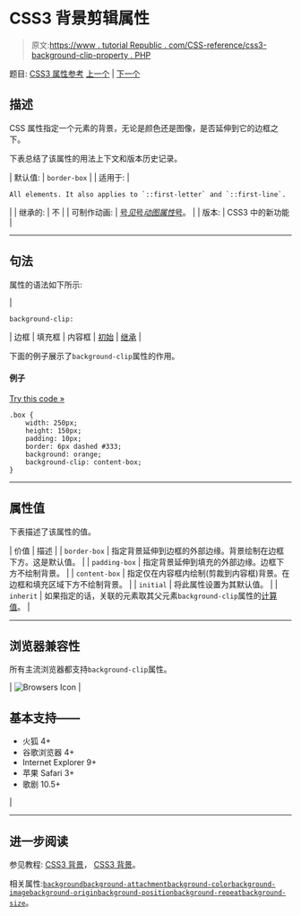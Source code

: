 # CSS3 背景剪辑属性

> 原文:[https://www . tutorial Republic . com/CSS-reference/css3-background-clip-property . PHP](https://www.tutorialrepublic.com/css-reference/css3-background-clip-property.php)

题目: [CSS3 属性参考](css3-properties.php) [上一个](css-background-attachment-property.php) | [下一个](css-background-color-property.php)

## 描述

CSS 属性指定一个元素的背景，无论是颜色还是图像，是否延伸到它的边框之下。

下表总结了该属性的用法上下文和版本历史记录。

| 默认值: | `border-box` |
| 适用于: | 

```
All elements. It also applies to `::first-letter` and `::first-line`.
```

 |
| 继承的: | 不 |
| 可制作动画: | [号*见*号*动图属性*号](css-animatable-properties.php)。 |
| 版本: | CSS3 中的新功能 |

* * *

## 句法

属性的语法如下所示:

| 

```
background-clip: 
```

 | 边框 &#124; 填充框 &#124; 内容框 &#124; [初始](../definitions.php#initial) &#124; [继承](../definitions.php#inherit) |

下面的例子展示了`background-clip`属性的作用。

#### 例子

[Try this code »](../codelab.php?topic=css3&file=background-clip-property "Try this code using online Editor")

```
.box {
    width: 250px;
    height: 150px;
    padding: 10px;
    border: 6px dashed #333;
    background: orange;
    background-clip: content-box;
}
```

* * *

## 属性值

下表描述了该属性的值。

| 价值 | 描述 |
| `border-box` | 指定背景延伸到边框的外部边缘。背景绘制在边框下方。这是默认值。 |
| `padding-box` | 指定背景延伸到填充的外部边缘。边框下方不绘制背景。 |
| `content-box` | 指定仅在内容框内绘制(剪裁到内容框)背景。在边框和填充区域下方不绘制背景。 |
| `initial` | 将此属性设置为其默认值。 |
| `inherit` | 如果指定的话，关联的元素取其父元素`background-clip`属性的[计算值](../definitions.php#computed-value)。 |

* * *

## 浏览器兼容性

所有主流浏览器都支持`background-clip`属性。

| ![Browsers Icon](../Images/e9331123c77668c1832e541c2fca1002.png) | 

## 基本支持——

*   火狐 4+
*   谷歌浏览器 4+
*   Internet Explorer 9+
*   苹果 Safari 3+
*   歌剧 10.5+

 |

* * *

## 进一步阅读

参见教程: [CSS3 背景](../css-tutorial/css3-background.php)， [CSS3 背景](../css-tutorial/css3-background.php)。

相关属性:[`background`](css-background-property.php)[`background-attachment`](css-background-attachment-property.php)[`background-color`](css-background-color-property.php)[`background-image`](css-background-image-property.php)[`background-origin`](css3-background-origin-property.php)[`background-position`](css-background-position-property.php)[`background-repeat`](css-background-repeat-property.php)[`background-size`](css3-background-size-property.php)。